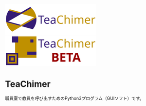 <span align="center">
    <img src = "./logo/logo-2_small.png" alt = "logo-2_small.png"></img>
    <img src = "./logo/logo-2_beta_small.png" alt = "logo-2_beta_small.png"></img>
</span>
<h1>TeaChimer</h1>
<p>職員室で教員を呼び出すためのPython3プログラム（GUIソフト）です。</p>